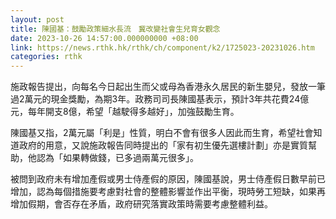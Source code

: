 ```yaml
---
layout: post
title: 陳國基：鼓勵政策細水長流　冀改變社會生兒育女觀念
date: 2023-10-26 14:57:00.000000000 +08:00
link: https://news.rthk.hk/rthk/ch/component/k2/1725023-20231026.htm
categories: rthk
---
```


施政報告提出，向每名今日起出生而父或母為香港永久居民的新生嬰兒，發放一筆過2萬元的現金獎勵，為期3年。政務司司長陳國基表示，預計3年共花費24億元，每年開支8億，希望「越駛得多越好」，加強鼓勵生育。

陳國基又指，2萬元屬「利是」性質，明白不會有很多人因此而生育，希望社會知道政府的用意，又說施政報告同時提出的「家有初生優先選樓計劃」亦是實質幫助，他認為「如果轉做錢，已多過兩萬元很多」。

被問到政府未有增加產假或男士侍產假的原因，陳國基說，男士侍產假日數早前已增加，認為每個措施要考慮對社會的整體影響並作出平衡，現時勞工短缺，如果再增加假期，會否存在矛盾，政府研究落實政策時需要考慮整體利益。
